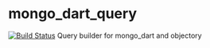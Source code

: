mongo_dart_query
================
[![Build Status](https://drone.io/github.com/vadimtsushko/mongo_dart_query/status.png)](https://drone.io/github.com/vadimtsushko/mongo_dart_query/latest)
Query builder for mongo_dart and objectory
